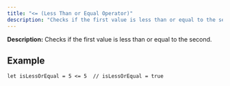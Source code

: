 ```yaml
---
title: "<= (Less Than or Equal Operator)"
description: "Checks if the first value is less than or equal to the second."
---
```


**Description:** Checks if the first value is less than or equal to the second.

## Example

```osprey
let isLessOrEqual = 5 <= 5  // isLessOrEqual = true
```
